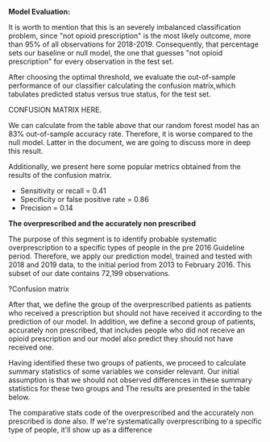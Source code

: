 

**Model Evaluation:** 

It is worth to mention that this is an severely imbalanced classification problem, since "not opioid prescription" is the most likely outcome, more than 95% of all observations for 2018-2019. Consequently, that percentage sets our baseline or null model, the one that guesses "not opioid prescription" for every observation in the test set.

After choosing the optimal threshold, we evaluate the out-of-sample performance of our classifier calculating the confusion matrix,which tabulates predicted status versus true status, for the test set.

CONFUSION MATRIX HERE.

We can calculate from the table above that our random forest model has an 83% out-of-sample accuracy rate. Therefore, it is worse compared to the null model. Latter in the document, we are going to discuss more in deep this result.

Additionally, we present here some popular metrics obtained from the results of the confusion matrix. 

* Sensitivity or recall = 0.41
* Specificity or false positive rate = 0.86
* Precision = 0.14

**The overprescribed and the accurately non prescribed**

The purpose of this segment is to identify probable systematic overprescription to a specific types of people in the pre 2016 Guideline period. Therefore, we apply our prediction model, trained and tested with 2018 and 2019 data, to the initial period from 2013 to February 2016. This subset of our date contains 72,199 observations.

?Confusion matrix

After that, we define the group of the overprescribed patients as patients who received a prescription but should not have received it according to the prediction of our model. In addition, we define a second group of patients, accurately non prescribed, that includes people who did not receive an opioid prescription and our model also predict they should not have received one.

Having identified these two groups of patients, we proceed to calculate summary statistics of some variables we consider relevant. Our initial assumption is that we should not observed differences in these summary statistics for these two groups and The results are presented in the table below.






The comparative stats code of the overprescribed and the accurately non prescribed is done also. 
If we're systematically overprescribing to a specific type of people, it'll show up as a difference



